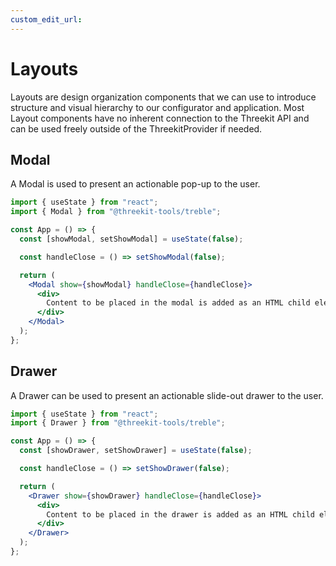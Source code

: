 ```yaml
---
custom_edit_url:
---
```


# Layouts

Layouts are design organization components that we can use to introduce structure and visual hierarchy to our configurator and application. Most Layout components have no inherent connection to the Threekit API and can be used freely outside of the ThreekitProvider if needed.

## Modal

A Modal is used to present an actionable pop-up to the user.

```jsx
import { useState } from "react";
import { Modal } from "@threekit-tools/treble";

const App = () => {
  const [showModal, setShowModal] = useState(false);

  const handleClose = () => setShowModal(false);

  return (
    <Modal show={showModal} handleClose={handleClose}>
      <div>
        Content to be placed in the modal is added as an HTML child element.
      </div>
    </Modal>
  );
};
```

## Drawer

A Drawer can be used to present an actionable slide-out drawer to the user.

```jsx
import { useState } from "react";
import { Drawer } from "@threekit-tools/treble";

const App = () => {
  const [showDrawer, setShowDrawer] = useState(false);

  const handleClose = () => setShowDrawer(false);

  return (
    <Drawer show={showDrawer} handleClose={handleClose}>
      <div>
        Content to be placed in the drawer is added as an HTML child element.
      </div>
    </Drawer>
  );
};
```
